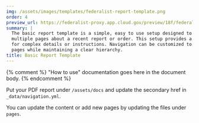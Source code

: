 ```yaml
---
img: /assets/images/templates/federalist-report-template.png
order: 4
preview_url: https://federalist-proxy.app.cloud.gov/preview/18f/federalist-uswds-template/report-config/
summary: |
  The basic report template is a simple, easy to use setup designed to host
  multiple pages about a recent report or order. This setup provides a clean space
  for complex details or instructions. Navigation can be customized to host many
  pages while maintaining a clear hierarchy.
title: Basic Report Template
---
```


{% comment %}
"How to use" documentation goes here in the document body.
{% endcomment %}

Put your PDF report under `/assets/docs` and update the secondary href in `_data/navigation.yml`.

You can update the content or add new pages by updating the files under `pages`.
